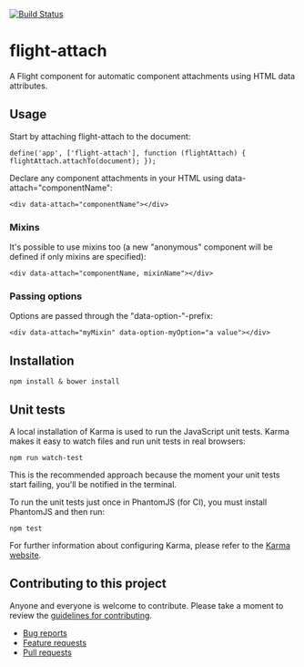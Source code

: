 [![Build Status](https://travis-ci.org/jonathanhedren/flight-attach.svg?branch=master)](https://travis-ci.org/jonathanhedren/flight-attach)

# flight-attach

A Flight component for automatic component attachments using HTML data attributes.


## Usage

Start by attaching flight-attach to the document:

`define('app', ['flight-attach'], function (flightAttach) {
    flightAttach.attachTo(document);
});`

Declare any component attachments in your HTML using data-attach="componentName":

`<div data-attach="componentName"></div>`


### Mixins

It's possible to use mixins too (a new "anonymous" component will be defined if only mixins are specified):

`<div data-attach="componentName, mixinName"></div>`

### Passing options

Options are passed through the "data-option-"-prefix:

`<div data-attach="myMixin" data-option-myOption="a value"></div>`



## Installation

```
npm install & bower install
```

## Unit tests

A local installation of Karma is used to run the JavaScript unit tests.
Karma makes it easy to watch files and run unit tests in real browsers:

```
npm run watch-test
```

This is the recommended approach because the moment your unit tests start
failing, you'll be notified in the terminal.

To run the unit tests just once in PhantomJS (for CI), you must install
PhantomJS and then run:

```
npm test
```

For further information about configuring Karma, please refer to the [Karma
website](http://karma-runner.github.io/).


## Contributing to this project

Anyone and everyone is welcome to contribute. Please take a moment to
review the [guidelines for contributing](CONTRIBUTING.md).

* [Bug reports](CONTRIBUTING.md#bugs)
* [Feature requests](CONTRIBUTING.md#features)
* [Pull requests](CONTRIBUTING.md#pull-requests)
